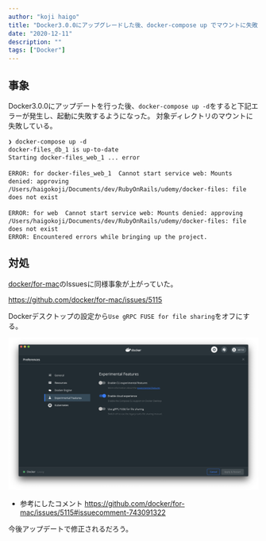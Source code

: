 ```yaml
---
author: "koji haigo"
title: "Docker3.0.0にアップグレードした後、docker-compose up でマウントに失敗する"
date: "2020-12-11"
description: ""
tags: ["Docker"]
---
```


## 事象

Docker3.0.0にアップデートを行った後、`docker-compose up -d`をすると下記エラーが発生し、起動に失敗するようになった。
対象ディレクトリのマウントに失敗している。

```log
❯ docker-compose up -d
docker-files_db_1 is up-to-date
Starting docker-files_web_1 ... error

ERROR: for docker-files_web_1  Cannot start service web: Mounts denied: approving /Users/haigokoji/Documents/dev/RubyOnRails/udemy/docker-files: file does not exist

ERROR: for web  Cannot start service web: Mounts denied: approving /Users/haigokoji/Documents/dev/RubyOnRails/udemy/docker-files: file does not exist
ERROR: Encountered errors while bringing up the project.
```

## 対処

[docker/for-mac](https://github.com/docker/for-mac)のIssuesに同様事象が上がっていた。

https://github.com/docker/for-mac/issues/5115

Dockerデスクトップの設定から`Use gRPC FUSE for file sharing`をオフにする。

![Dockerデスクトップ設定](img/ss-2020-12-11-21.33.42.png)

- 参考にしたコメント
https://github.com/docker/for-mac/issues/5115#issuecomment-743091322

今後アップデートで修正されるだろう。